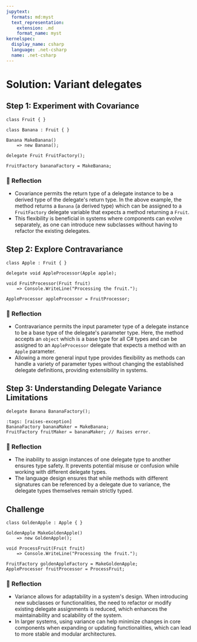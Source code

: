 ```yaml
---
jupytext:
  formats: md:myst
  text_representation:
    extension: .md
    format_name: myst
kernelspec:
  display_name: csharp
  language: .net-csharp
  name: .net-csharp
---
```


# Solution: Variant delegates

## Step 1: Experiment with Covariance

```{code-cell}
class Fruit { }

class Banana : Fruit { }

Banana MakeBanana()
    => new Banana();

delegate Fruit FruitFactory();
```

```{code-cell}
FruitFactory bananaFactory = MakeBanana;
```

### 🤔 Reflection

- Covariance permits the return type of a delegate instance to be a derived type of the delegate's return type. In the above example, the method returns a `Banana` (a derived type) which can be assigned to a `FruitFactory` delegate variable that expects a method returning a `Fruit`.
- This flexibility is beneficial in systems where components can evolve separately, as one can introduce new subclasses without having to refactor the existing delegates.

## Step 2: Explore Contravariance

```{code-cell}
class Apple : Fruit { }

delegate void AppleProcessor(Apple apple);

void FruitProcessor(Fruit fruit)
    => Console.WriteLine("Processing the fruit.");
```

```{code-cell}
AppleProcessor appleProcessor = FruitProcessor;
```

### 🤔 Reflection

- Contravariance permits the input parameter type of a delegate instance to be a base type of the delegate's parameter type. Here, the method accepts an `object` which is a base type for all C# types and can be assigned to an `AppleProcessor` delegate that expects a method with an `Apple` parameter.
- Allowing a more general input type provides flexibility as methods can handle a variety of parameter types without changing the established delegate definitions, providing extensibility in systems.

## Step 3: Understanding Delegate Variance Limitations

```{code-cell}
delegate Banana BananaFactory();
```

```{code-cell}
:tags: [raises-exception]
BananaFactory bananaMaker = MakeBanana;
FruitFactory fruitMaker = bananaMaker; // Raises error.
```

### 🤔 Reflection

- The inability to assign instances of one delegate type to another ensures type safety. It prevents potential misuse or confusion while working with different delegate types.
- The language design ensures that while methods with different signatures can be referenced by a delegate due to variance, the delegate types themselves remain strictly typed.

## Challenge

```{code-cell}
class GoldenApple : Apple { }

GoldenApple MakeGoldenApple()
    => new GoldenApple();

void ProcessFruit(Fruit fruit)
    => Console.WriteLine("Processing the fruit.");

FruitFactory goldenAppleFactory = MakeGoldenApple;
AppleProcessor fruitProcessor = ProcessFruit;
```

### 🤔 Reflection

- Variance allows for adaptability in a system's design. When introducing new subclasses or functionalities, the need to refactor or modify existing delegate assignments is reduced, which enhances the maintainability and scalability of the system.
- In larger systems, using variance can help minimize changes in core components when expanding or updating functionalities, which can lead to more stable and modular architectures.

